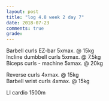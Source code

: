 ```yaml
---
layout: post
title: "log 4.8 week 2 day 7"
date: 2018-07-23
comments: true
grade:
---
```


Barbell curls EZ-bar 5xmax. @ 15kg  
Incline dumbbell curls 5xmax. @ 7.5kg  
Biceps curls - machine 5xmax. @ 20kg  

Reverse curls 4xmax. @ 15kg  
Barbell wrist curls 4xmax. @ 15kg  

LI cardio 1500m  
